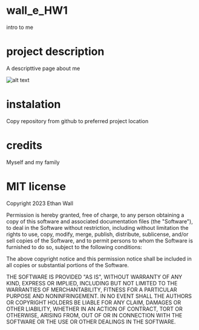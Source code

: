 # wall_e_HW1
intro to me

# project description
A descripttive page about me

![alt text](https://github.com//Wall-Ethan/wall_e_HW1/raw/main/src/common/img/gaming.png "gaming hobbie")

# instalation
Copy repository from github to preferred project location

# credits
Myself and my family

# MIT license
Copyright 2023 Ethan Wall

Permission is hereby granted, free of charge, to any person obtaining a copy of this software and associated documentation files (the "Software"), to deal in the Software without restriction, including without limitation the rights to use, copy, modify, merge, publish, distribute, sublicense, and/or sell copies of the Software, and to permit persons to whom the Software is furnished to do so, subject to the following conditions:

The above copyright notice and this permission notice shall be included in all copies or substantial portions of the Software.

THE SOFTWARE IS PROVIDED "AS IS", WITHOUT WARRANTY OF ANY KIND, EXPRESS OR IMPLIED, INCLUDING BUT NOT LIMITED TO THE WARRANTIES OF MERCHANTABILITY, FITNESS FOR A PARTICULAR PURPOSE AND NONINFRINGEMENT. IN NO EVENT SHALL THE AUTHORS OR COPYRIGHT HOLDERS BE LIABLE FOR ANY CLAIM, DAMAGES OR OTHER LIABILITY, WHETHER IN AN ACTION OF CONTRACT, TORT OR OTHERWISE, ARISING FROM, OUT OF OR IN CONNECTION WITH THE SOFTWARE OR THE USE OR OTHER DEALINGS IN THE SOFTWARE.



